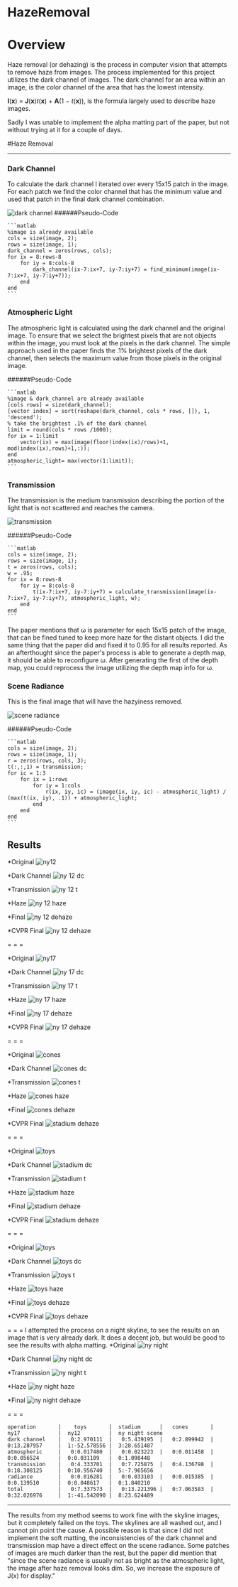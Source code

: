 HazeRemoval
===========

Overview
====

Haze removal (or dehazing) is the process in computer vision that attempts to remove haze from images. The process implemented for this project utilizes the dark channel of images.  The dark channel for an area within an image, is the color channel of the area that has the lowest intensity.  

**I**(**x**) = **J**(**x**)_t_(**x**) + **A**(1 − _t_(**x**)), is the formula largely used to describe haze images.

Sadly I was unable to implement the alpha matting part of the paper, but not without trying at it for a couple of days.

#Haze Removal

---

### Dark Channel

To calculate the dark channel I iterated over every 15x15 patch in the image. For each patch we find the color channel that has the minimum value and used that patch in the final dark channel combination.

![dark channel](https://github.com/KnownSubset/HazeRemoval/raw/master/dark_channel.png "dark channel") 
######Pseudo-Code

    ```matlab
    %image is already available
    cols = size(image, 2);
    rows = size(image, 1);
    dark_channel = zeros(rows, cols);
    for ix = 8:rows-8
        for iy = 8:cols-8
            dark_channel(ix-7:ix+7, iy-7:iy+7) = find_minimum(image(ix-7:ix+7, iy-7:iy+7));
        end
    end
    ```

### Atmospheric Light

The atmospheric light is calculated using the dark channel and the original image.  To ensure that we select the brightest pixels that are not objects within the image, you must look at the pixels in the dark channel.  The simple approach used in the paper finds the .1% brightest pixels of the dark channel, then selects the maximum value from those pixels in the original image.

######Pseudo-Code

    ```matlab
    %image & dark_channel are already available
    [cols rows] = size(dark_channel);
    [vector index] = sort(reshape(dark_channel, cols * rows, []), 1, 'descend');
    % take the brightest .1% of the dark channel
    limit = round(cols * rows /1000);
    for ix = 1:limit
        vector(ix) = max(image(floor(index(ix)/rows)+1, mod(index(ix),rows)+1,:));
    end
    atmospheric_light= max(vector(1:limit));
    ```

### Transmission

The transmission is the medium transmission describing the portion of the light that is not scattered and reaches the camera.

![transmission](https://github.com/KnownSubset/HazeRemoval/raw/master/transmission.png "transmission") 

######Pseudo-Code

    ```matlab
    cols = size(image, 2);
    rows = size(image, 1);
    t = zeros(rows, cols);
    w = .95;
    for ix = 8:rows-8
        for iy = 8:cols-8
            t(ix-7:ix+7, iy-7:iy+7) = calculate_transmission(image(ix-7:ix+7, iy-7:iy+7), atmospheric_light, w);
        end
    end
    ```
    
The paper mentions that ω is parameter for each 15x15 patch of the image, that can be fined tuned to keep more haze for the distant objects. I did the same thing that the paper did and fixed it to 0.95 for all results reported.  As an afterthought since the paper's process is able to generate a depth map, it should be able to reconfigure ω.  After generating the first of the depth map, you could reprocess the image utilizing the depth map info for ω.

### Scene Radiance

This is the final image that will have the hazyiness removed.  

![scene radiance](https://github.com/KnownSubset/HazeRemoval/raw/master/radiance.png "scene radiance") 

######Pseudo-Code

    ```matlab
    cols = size(image, 2);
    rows = size(image, 1);
    r = zeros(rows, cols, 3);
    t(:,:,1) = transmission;
    for ic = 1:3
        for ix = 1:rows
            for iy = 1:cols
                r(ix, iy, ic) = (image(ix, iy, ic) - atmospheric_light) / (max(t(ix, iy), .1)) + atmospheric_light;
            end
        end
    end
    ```

## Results
 
*Original
![ny12](https://github.com/KnownSubset/HazeRemoval/raw/master/Supp/ny12/ny12_photo.jpg "ny12") 

*Dark Channel
![ny 12 dc](https://github.com/KnownSubset/HazeRemoval/raw/master/ny12_dc.jpg "ny 12 dc") 

*Transmission
![ny 12 t](https://github.com/KnownSubset/HazeRemoval/raw/master/ny12_t.jpg "ny 12 t")   

*Haze
![ny 12 haze](https://github.com/KnownSubset/HazeRemoval/raw/master/ny12_haze.jpg "ny 12 haze")

*Final
![ny 12 dehaze](https://github.com/KnownSubset/HazeRemoval/raw/master/ny12_dehaze.jpg "ny 12 dehaze") 

*CVPR Final
![ny 12 dehaze](https://github.com/KnownSubset/HazeRemoval/raw/master/Supp/ny12/ny12_.jpg "ny 12 dehaze") 

 = = =
 
*Original
![ny17](https://github.com/KnownSubset/HazeRemoval/raw/master/Supp/ny17/ny17_photo.jpg "ny17") 

*Dark Channel
![ny 17 dc](https://github.com/KnownSubset/HazeRemoval/raw/master/ny17_dc.jpg "ny 17 dc") 

*Transmission
![ny 17 t](https://github.com/KnownSubset/HazeRemoval/raw/master/ny17_t.jpg "ny 17 t")   

*Haze
![ny 17 haze](https://github.com/KnownSubset/HazeRemoval/raw/master/ny17_haze.jpg "ny 17 haze")

*Final
![ny 17 dehaze](https://github.com/KnownSubset/HazeRemoval/raw/master/ny17_dehaze.jpg "ny 17 dehaze") 

*CVPR Final
![ny 17 dehaze](https://github.com/KnownSubset/HazeRemoval/raw/master/Supp/ny17/ny17_.jpg "ny 17 dehaze") 

 = = =

*Original
![cones](https://github.com/KnownSubset/HazeRemoval/raw/master/Supp/cones/cones.jpg "cones") 

*Dark Channel
![cones dc](https://github.com/KnownSubset/HazeRemoval/raw/master/cones_dc.jpg "cones dc") 

*Transmission
![cones t](https://github.com/KnownSubset/HazeRemoval/raw/master/cones_t.jpg "cones t")   

*Haze
![cones haze](https://github.com/KnownSubset/HazeRemoval/raw/master/cones_haze.jpg "cones haze")

*Final
![cones dehaze](https://github.com/KnownSubset/HazeRemoval/raw/master/cones_dehaze.jpg "cones dehaze") 

*CVPR Final
![stadium dehaze](https://github.com/KnownSubset/HazeRemoval/raw/master/Supp/cones/cones_.jpg "stadium dehaze") 

 = = =
 
*Original
![toys](https://github.com/KnownSubset/HazeRemoval/raw/master/Supp/stadium1/stadium1.jpg "toys") 

*Dark Channel
![stadium dc](https://github.com/KnownSubset/HazeRemoval/raw/master/stadium_dc.jpg "stadium dc") 

*Transmission
![stadium t](https://github.com/KnownSubset/HazeRemoval/raw/master/stadium_t.jpg "stadium t")   

*Haze
![stadium haze](https://github.com/KnownSubset/HazeRemoval/raw/master/stadium_haze.jpg "stadium haze")

*Final
![stadium dehaze](https://github.com/KnownSubset/HazeRemoval/raw/master/stadium_dehaze.jpg "stadium dehaze") 

*CVPR Final
![stadium dehaze](https://github.com/KnownSubset/HazeRemoval/raw/master/Supp/stadium1/stadium1_.jpg "stadium dehaze") 

 = = =
 
*Original
![toys](https://github.com/KnownSubset/HazeRemoval/raw/master/Supp/toys/toys.jpg "toys") 

*Dark Channel
![toys dc](https://github.com/KnownSubset/HazeRemoval/raw/master/toys_dc.jpg "toys dc") 

*Transmission
![toys t](https://github.com/KnownSubset/HazeRemoval/raw/master/toys_t.jpg "toys t")   

*Haze
![toys haze](https://github.com/KnownSubset/HazeRemoval/raw/master/toys_haze.jpg "toys haze")

*Final
![toys dehaze](https://github.com/KnownSubset/HazeRemoval/raw/master/toys_dehaze.jpg "toys dehaze") 

*CVPR Final
![toys dehaze](https://github.com/KnownSubset/HazeRemoval/raw/master/Supp/toys/toys_.jpg "toys dehaze") 

 = = =
 I attempted the process on a night skyline, to see the results on an image that is very already dark.  It does a decent job, but would be good to see the results with alpha matting.
*Original
![ny night](https://github.com/KnownSubset/HazeRemoval/raw/master/ny_night.jpg "ny night") 

*Dark Channel
![ny night dc](https://github.com/KnownSubset/HazeRemoval/raw/master/ny_night_dc.jpg "ny night dc") 

*Transmission
![ny night t](https://github.com/KnownSubset/HazeRemoval/raw/master/ny_night_t.jpg "ny night t")   

*Haze
![ny night haze](https://github.com/KnownSubset/HazeRemoval/raw/master/ny_night_haze.jpg "ny night haze")

*Final
![ny night dehaze](https://github.com/KnownSubset/HazeRemoval/raw/master/ny_night_dehaze.jpg "ny night dehaze") 

 = = =

    operation       |    toys 		|  stadium	  	|   cones  		|   ny17 			|  ny12 		|  ny night scene 
    dark channel    |	0:2.970111 	|   0:5.439195  |   0:2.899942  |   0:13.287957 	|  1:-52.578556 |  3:28.651487 
    atmospheric     |	0:0.017480	|   0:0.023223  |   0:0.011458  |   0:0.056524		|  0:0.031109	|  0:1.098448  
    transmission    |	0:4.333701	|   0:7.725875  |   0:4.136798  |   0:18.308125		|  0:10.956740	|  5:-7.965656 
    radiance        |	0:0.016281  |   0:0.033103  |   0:0.015385  |   0:0.139510		|  0:0.048617	|  0:1.840210  
    total           |	0:7.337573  |   0:13.221396 |   0:7.063583  |   0:32.026976 	|  1:-41.542090 |  8:23.624489 
    
---

The results from my method seems to work fine with the skyline images, but it completely failed on the toys.  The skylines are all washed out, and I cannot pin point the cause.  A possible reason is that since I did not implement the soft matting, the inconsistencies of the dark channel and transmission map have a direct effect on the scene radiance.  Some patches of images are much darker than the rest, but the paper did mention that "since the scene radiance is usually not as bright as the atmospheric light, the image after haze removal looks dim. So, we increase the exposure of J(x) for display."   
